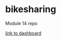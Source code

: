# bikesharing
Module 14 repo


[link to dashboard](https://public.tableau.com/app/profile/ignacio.guerra/viz/NYCCitibikeChallenge_16368699626060/NYCCitibikes?publish=yes "link to dashboard")
